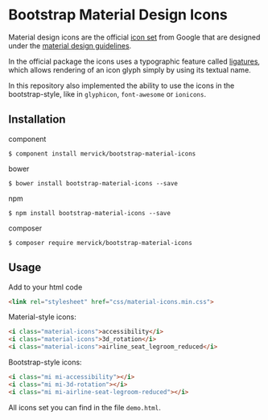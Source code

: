 # Bootstrap Material Design Icons

Material design icons are the official [icon set](http://www.google.com/design/spec/style/icons.html#icons-system-icons) 
from Google that are designed under the [material design guidelines](http://www.google.com/design/spec).

In the official package the icons uses a typographic feature called [ligatures](http://alistapart.com/article/the-era-of-symbol-fonts), 
which allows rendering of an icon glyph simply by using its textual name.

In this repository also implemented the ability to use the icons in the bootstrap-style, 
like in `glyphicon`, `font-awesome` or `ionicons`.


## Installation

component
```
$ component install mervick/bootstrap-material-icons
```

bower
```
$ bower install bootstrap-material-icons --save
```

npm
```
$ npm install bootstrap-material-icons --save
```

composer
```
$ composer require mervick/bootstrap-material-icons
```

## Usage 

Add to your html code
```html
<link rel="stylesheet" href="css/material-icons.min.css">
```

Material-style icons:
```html
<i class="material-icons">accessibility</i>
<i class="material-icons">3d_rotation</i>
<i class="material-icons">airline_seat_legroom_reduced</i>
```
Bootstrap-style icons:
```html
<i class="mi mi-accessibility"></i>
<i class="mi mi-3d-rotation"></i>
<i class="mi mi-airline-seat-legroom-reduced"></i>
```

All icons set you can find in the file `demo.html`.